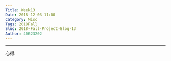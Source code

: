 ```yaml
---
Title: Week13
Date: 2018-12-03 11:00
Category: Misc
Tags: 2018Fall
Slug: 2018-Fall-Project-Blog-13
Author: 40623202
---
```




<!-- PELICAN_END_SUMMARY -->


----


心得:








